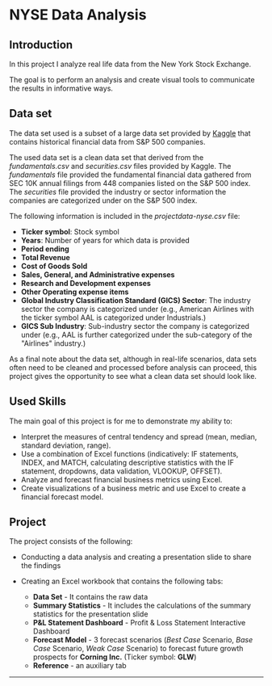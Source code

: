 # NYSE Data Analysis

## Introduction

In this project I analyze real life data from the New York Stock Exchange. 

The goal is to perform an analysis and create visual tools to communicate the results in informative ways.


## <b>Data set</b><br>

The data set used is a subset of a large data set provided by [Kaggle](https://www.kaggle.com/datasets/dgawlik/nyse) that contains historical financial data from S&P 500 companies.

The used data set is a clean data set that derived from the _fundamentals.csv_ and _securities.csv_ files provided by Kaggle. The _fundamentals_ file provided the fundamental financial data gathered from SEC 10K annual filings from 448 companies listed on the S&P 500 index. The _securities_ file provided the industry or sector information the companies are categorized under on the S&P 500 index.

The following information is included in the _projectdata-nyse.csv_ file:
- __Ticker symbol__: Stock symbol
- __Years__: Number of years for which data is provided
- __Period ending__
- __Total Revenue__
- __Cost of Goods Sold__
- __Sales, General, and Administrative expenses__
- __Research and Development expenses__
- __Other Operating expense items__
- __Global Industry Classification Standard (GICS) Sector__: The industry sector the company is categorized under (e.g., American Airlines with the ticker symbol AAL is categorized under Industrials.)
- __GICS Sub Industry__: Sub-industry sector the company is categorized under (e.g., AAL is further categorized under the sub-category of the "Airlines" industry.)

As a final note about the data set, although in real-life scenarios, data sets often need to be cleaned and processed before analysis can proceed, this project gives the opportunity to see what a clean data set should look like.


## <b>Used Skills</b><br>

The main goal of this project is for me to demonstrate my ability to:

* Interpret the measures of central tendency and spread (mean, median, standard deviation, range).
* Use a combination of Excel functions (indicatively: IF statements, INDEX, and MATCH, calculating descriptive statistics with the IF statement, dropdowns, data validation, VLOOKUP, OFFSET).
* Analyze and forecast financial business metrics using Excel.
* Create visualizations of a business metric and use Excel to create a financial forecast model.


## <b>Project</b><br>

The project consists of the following:<br>

* Conducting a data analysis and creating a presentation slide to share the findings

* Creating an Excel workbook that contains the following tabs:
  * **Data Set** - It contains the raw data
  * **Summary Statistics** - It includes the calculations of the summary statistics for the presentation slide
  * **P&L Statement Dashboard** - Profit & Loss Statement Interactive Dashboard
  * **Forecast Model** - 3 forecast scenarios (_Best Case_ Scenario, _Base Case_ Scenario, _Weak Case_ Scenario) to forecast future growth prospects for **Corning Inc.** (Ticker symbol: **GLW**)
  * **Reference** - an auxiliary tab

__________________________________________
